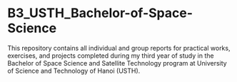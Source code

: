 # B3_USTH_Bachelor-of-Space-Science

This repository contains all individual and group reports for practical works, exercises, and projects completed during my third year of study in the Bachelor of Space Science and Satellite Technology program at University of Science and Technology of Hanoi (USTH).
